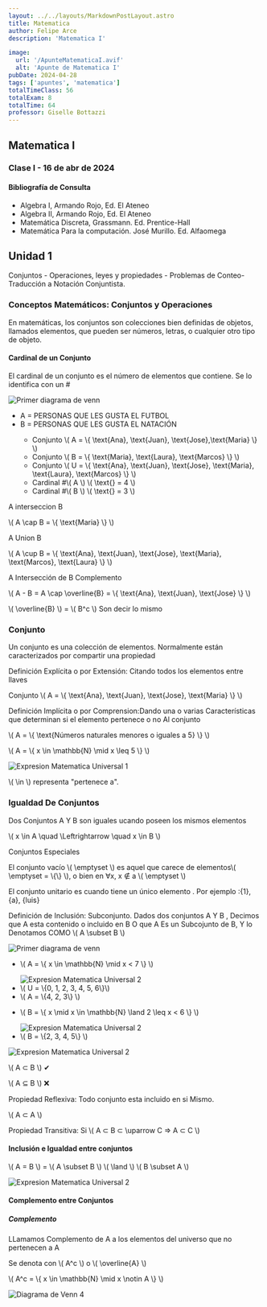 ```yaml
---
layout: ../../layouts/MarkdownPostLayout.astro
title: Matematica
author: Felipe Arce
description: 'Matematica I'

image:
  url: '/ApunteMatematicaI.avif'
  alt: 'Apunte de Matematica I'
pubDate: 2024-04-28
tags: ['apuntes', 'matematica']
totalTimeClass: 56
totalExam: 8
totalTime: 64
professor: Giselle Bottazzi
---
```


## Matematica I

### Clase I - 16 de abr de 2024

#### Bibliografía de Consulta

- Algebra I, Armando Rojo, Ed. El Ateneo
- Algebra II, Armando Rojo, Ed. El Ateneo
- Matemática Discreta, Grassmann. Ed. Prentice-Hall
- Matemática Para la computación. José Murillo. Ed. Alfaomega

## Unidad 1

<div class="uppercase underline">
  Conjuntos - Operaciones, leyes y propiedades - Problemas de Conteo- Traducción
  a Notación Conjuntista.
</div>

### Conceptos Matemáticos: Conjuntos y Operaciones

<p>En matemáticas, los conjuntos son colecciones bien definidas de objetos,
  llamados elementos, que pueden ser números, letras, o cualquier otro tipo de
  objeto.
</p>

#### Cardinal de un Conjunto

<p>El cardinal de un conjunto es el número de elementos que contiene. Se lo
  identifica con un #
</p>

<div class="flex flex-col md:flex-row justify-around items-center">
  <img src="/DiagramaDeVenn1.webp" alt="Primer diagrama de venn">

  <div class="text-xs">
    <ul class=" list-none">
      <li>A = PERSONAS QUE LES GUSTA EL FUTBOL </li>
      <li>B = PERSONAS QUE LES GUSTA EL NATACIÓN </li>
      <ul><li>Conjunto \( A = \{ \text{Ana}, \text{Juan},
          \text{Jose},\text{Maria} \} \)</li>

  <li> Conjunto \( B = \{ \text{Maria}, \text{Laura},
          \text{Marcos} \} \)</li>
        <li> Conjunto \( U = \{ \text{Ana}, \text{Juan},
          \text{Jose}, \text{Maria}, \text{Laura}, \text{Marcos}
          \} \)</li>
        <li>Cardinal #\( A \) \( \text{} = 4 \)</li>
        <li>Cardinal #\( B \) \( \text{} = 3 \)</li>
      </ul>
    </div>
  </div>

  <p>A interseccion B</p>
  <p class=" text-red-600">\( A \cap B = \{ \text{Maria}
    \} \)</p>

  <p>A Union B</p>
  <p class="text-green-600">\( A \cup B = \{
    \text{Ana}, \text{Juan}, \text{Jose},
    \text{Maria}, \text{Marcos}, \text{Laura} \}
    \)</p>

  <p>A Intersección de B Complemento </p>
  <p class="text-orange-600">\( A - B = A \cap
    \overline{B} = \{ \text{Ana}, \text{Juan},
    \text{Jose} \} \)</p>

  <p class="text-green-600">\( \overline{B} \) = \(
    B^c \) <span class="text-black"> Son decir lo
      mismo</span></p>

  ### Conjunto

<p>Un conjunto es una colección de elementos.
    Normalmente están caracterizados por compartir una
    propiedad</p>

<p class=" text-orange-700">Definición Explícita o
    por Extensión: <span class="text-black"> Citando
      todos los elementos entre llaves</span>
</p>

<p class=" border border-red-700 inline p-2">
        Conjunto \( A = \{ \text{Ana}, \text{Juan},
        \text{Jose}, \text{Maria} \} \)</p>
<p class="text-green-600">Definición Implícita o
        por Comprension:<span class="text-black">Dando
          una o varias Características que determinan
          si el elemento pertenece o no Al
          conjunto</span>
</p>

<div class="flex justify-center border-b-2 pb-4">
  <div class="border border-green-600 p-2">
      <p>\( A = \{ \text{Números naturales menores
            o iguales a 5} \} \)</p>
      <p>\( A = \{ x \in \mathbb{N} \mid x \leq 5
            \} \)</p>
      <img src="/expresion.webp"
            alt="Expresion Matematica Universal 1"
            class="p-0 m-0">
      <p>\( \in \) representa "pertenece a".</p>

  </div>
</div>

### Igualdad De Conjuntos

Dos Conjuntos A Y B son iguales ucando poseen los mismos elementos

<p>\( x \in A \quad \Leftrightarrow \quad x \in B \)</p>
<p class=" border-2 inline border-orange-600 p-2 uppercase">Conjuntos Especiales</p>

<p>El <span class="text-orange-600">conjunto
          vacío \( \emptyset \)</span> es aquel
        que carece de elementos\( \emptyset = \{\}
        \), o bien en ∀x, x ∉ a \( \emptyset
        \)</p>

<p>El <span class="text-orange-600">conjunto
          unitario</span> es cuando tiene un único
        elemento . Por ejemplo :{1}, {a},
        {luis}</p>

<p><span class="text-green-600">Definición
          de Inclusión:</span> Subconjunto. Dados
        dos conjuntos A Y B , Decimos que A esta
        contenido o incluido en B O que A Es un
        Subcojunto de B, Y lo Denotamos COMO \( A
        \subset B \)</p>

<img src="/DiagramaDeVenn2.webp" alt="Primer diagrama de venn">

<div
        class="flex flex-col md:flex-row justify-around items-center">
        <ul class="list-none p-0 m-0">
          <li>
            <p>\( A = \{ x \in \mathbb{N} \mid x < 7 \} \)</p>
            <img src="/expresion2.webp"
              alt="Expresion Matematica Universal 2"
              class="p-0 m-0">
          </li>

  <li>\( U = \{0, 1, 2, 3, 4, 5, 6\}\)</li>
  <li>\( A = \{4, 2, 3\} \)</li>

  <li>
    <p>\( B = \{ x \mid x \in \mathbb{N}
              \land 2 \leq x < 6 \} \)</p>
      <img src="/expresion3.avif" alt="Expresion Matematica Universal 2" class="p-0 m-0">
    </li>
    <li>\( B = \{2, 3, 4, 5\} \)</li>
  </ul>
        <div class="flex flex-col">
          <img src="/DiagramaDeVenn3.webp"
            alt="Expresion Matematica Universal 2"
            class="m-0 p-0">
          <div class="flex justify-center gap-8 ">
            <p>\( A ⊂ B \) ✔ </p>
            <p>\( A ⊆ B \) ❌</p>
          </div>
        </div>
      </div>
    </p>
  </div>

<div class="border-2 border-violet-600 p-2">
  <p class="text-orange-600">Propiedad Reflexiva: Todo conjunto esta incluido en si Mismo. 
  <p class="text-center">\( A ⊂  A \) </p>
  <p class="text-orange-600">Propiedad Transitiva: <span class="text-black"> Si \( A ⊂ B ⊂ \uparrow C => A ⊂ C \)</span></p> 
</div>

#### Inclusión e Igualdad entre conjuntos

<p>\( A = B \) = \( A \subset B \) \( \land \) \( B \subset A \)</p>

<div class="flex items-center justify-center  border-b-2 pb-4">
      <img src="/explicacionigualdadconjuntos.avif" alt="Expresion Matematica Universal 2" class="p-0 m-0">
</div>

<h4 class="text-center">Complemento entre Conjuntos</h4>

<h5 class="text-orange-600 underline uppercase">Complemento</h5>

LLamamos Complemento de A a los elementos del universo que no pertenecen a A


<div class="flex flex-col md:flex-row items-center justify-around">
        <div>
            <p>Se denota con <span class="text-orange-600">\( A^c \)</span> o <span class="text-orange-600">\( \overline{A} \)</span></p>
            <p><span class="text-orange-600">\( A^c = \{ x \in \mathbb{N} \mid x \notin A \} \)</span></p>
        </div>
        <img src="/DiagramaDeVenn4.webp" alt="Diagrama de Venn 4" class="m-0 p-0">
    </div>